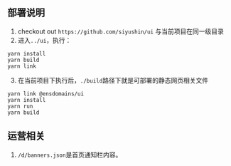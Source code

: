 ## 部署说明

1. checkout out `https://github.com/siyushin/ui` 与当前项目在同一级目录
2. 进入`../ui`，执行：

```shell
yarn install
yarn build
yarn link
```

3. 在当前项目下执行后，`./build`路径下就是可部署的静态网页相关文件

```shell
yarn link @ensdomains/ui
yarn install
yarn run
yarn build
```

## 运营相关

1. `/d/banners.json`是首页通知栏内容。
